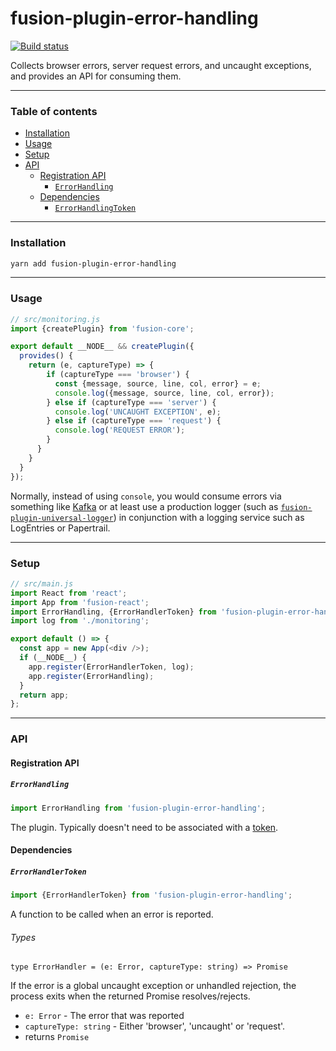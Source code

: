 # fusion-plugin-error-handling

[![Build status](https://badge.buildkite.com/1a76dbe95f76cd888a286290c365fabd54fcc62edb3895aa5d.svg?branch=master)](https://buildkite.com/uberopensource/fusion-plugin-error-handling)

Collects browser errors, server request errors, and uncaught exceptions, and provides an API for consuming them.

---

### Table of contents

* [Installation](#installation)
* [Usage](#usage)
* [Setup](#setup)
* [API](#api)
  * [Registration API](#registration-api)
    * [`ErrorHandling`](#errorhandling)
  * [Dependencies](#dependencies)
    * [`ErrorHandlingToken`](#errorhandlingtoken)

---

### Installation

```sh
yarn add fusion-plugin-error-handling
```

---

### Usage

```js
// src/monitoring.js
import {createPlugin} from 'fusion-core';

export default __NODE__ && createPlugin({
  provides() {
    return (e, captureType) => {
        if (captureType === 'browser') {
          const {message, source, line, col, error} = e;
          console.log({message, source, line, col, error});
        } else if (captureType === 'server') {
          console.log('UNCAUGHT EXCEPTION', e);
        } else if (captureType === 'request') {
          console.log('REQUEST ERROR');
        }
      }
    }
  }
});
```

Normally, instead of using `console`, you would consume errors via something like [Kafka](https://kafka.apache.org/) or at least use a production logger (such as [`fusion-plugin-universal-logger`](https://github.com/fusionjs/fusion-plugin-universal-logger)) in conjunction with a logging service such as LogEntries or Papertrail.

---

### Setup

```js
// src/main.js
import React from 'react';
import App from 'fusion-react';
import ErrorHandling, {ErrorHandlerToken} from 'fusion-plugin-error-handling';
import log from './monitoring';

export default () => {
  const app = new App(<div />);
  if (__NODE__) {
    app.register(ErrorHandlerToken, log);
    app.register(ErrorHandling);
  }
  return app;
};
```

---

### API

#### Registration API

##### `ErrorHandling`

```js
import ErrorHandling from 'fusion-plugin-error-handling';
```

The plugin. Typically doesn't need to be associated with a [token](https://github.com/fusionjs/fusion-core#token).

#### Dependencies

##### `ErrorHandlerToken`

```js
import {ErrorHandlerToken} from 'fusion-plugin-error-handling';
```

A function to be called when an error is reported.

###### Types

```flow
type ErrorHandler = (e: Error, captureType: string) => Promise
```

If the error is a global uncaught exception or unhandled rejection, the process exits when the returned Promise resolves/rejects.

* `e: Error` - The error that was reported
* `captureType: string` - Either 'browser', 'uncaught' or 'request'.
* returns `Promise`
